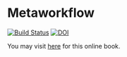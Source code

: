 Metaworkflow
===

[![Build Status](https://travis-ci.org/yufree/metaworkflow.svg?branch=master)](https://travis-ci.org/yufree/metaworkflow) [![DOI](https://zenodo.org/badge/66576655.svg)](https://zenodo.org/badge/latestdoi/66576655)

You may visit [here](http://yufree.github.io/metaworkflow) for this online book.